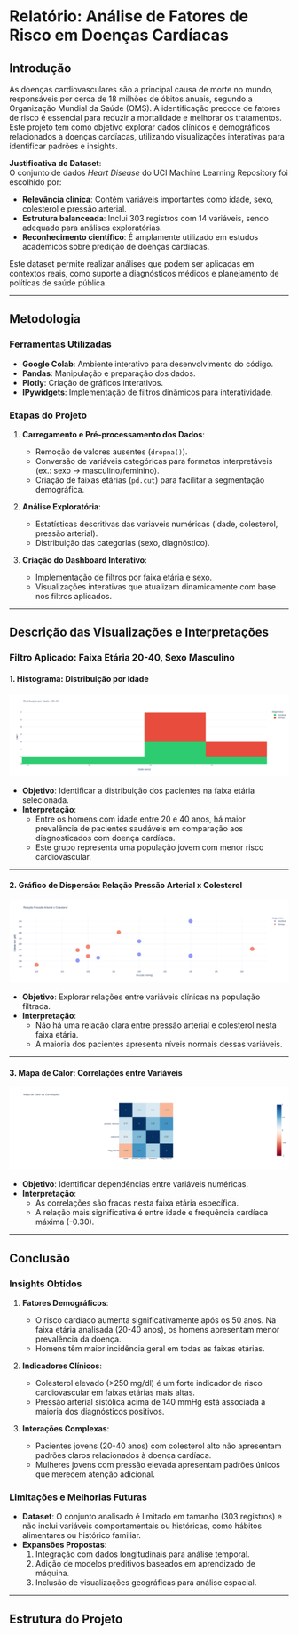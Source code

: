 
# Relatório: Análise de Fatores de Risco em Doenças Cardíacas

## Introdução

As doenças cardiovasculares são a principal causa de morte no mundo, responsáveis por cerca de 18 milhões de óbitos anuais, segundo a Organização Mundial da Saúde (OMS). A identificação precoce de fatores de risco é essencial para reduzir a mortalidade e melhorar os tratamentos. Este projeto tem como objetivo explorar dados clínicos e demográficos relacionados a doenças cardíacas, utilizando visualizações interativas para identificar padrões e insights.

**Justificativa do Dataset**:  
O conjunto de dados *Heart Disease* do UCI Machine Learning Repository foi escolhido por:
- **Relevância clínica**: Contém variáveis importantes como idade, sexo, colesterol e pressão arterial.
- **Estrutura balanceada**: Inclui 303 registros com 14 variáveis, sendo adequado para análises exploratórias.
- **Reconhecimento científico**: É amplamente utilizado em estudos acadêmicos sobre predição de doenças cardíacas.

Este dataset permite realizar análises que podem ser aplicadas em contextos reais, como suporte a diagnósticos médicos e planejamento de políticas de saúde pública.

---

## Metodologia

### Ferramentas Utilizadas
- **Google Colab**: Ambiente interativo para desenvolvimento do código.
- **Pandas**: Manipulação e preparação dos dados.
- **Plotly**: Criação de gráficos interativos.
- **IPywidgets**: Implementação de filtros dinâmicos para interatividade.

### Etapas do Projeto
1. **Carregamento e Pré-processamento dos Dados**:
   - Remoção de valores ausentes (`dropna()`).
   - Conversão de variáveis categóricas para formatos interpretáveis (ex.: sexo → masculino/feminino).
   - Criação de faixas etárias (`pd.cut`) para facilitar a segmentação demográfica.

2. **Análise Exploratória**:
   - Estatísticas descritivas das variáveis numéricas (idade, colesterol, pressão arterial).
   - Distribuição das categorias (sexo, diagnóstico).

3. **Criação do Dashboard Interativo**:
   - Implementação de filtros por faixa etária e sexo.
   - Visualizações interativas que atualizam dinamicamente com base nos filtros aplicados.

---

## Descrição das Visualizações e Interpretações

### Filtro Aplicado: Faixa Etária 20-40, Sexo Masculino

#### 1. Histograma: Distribuição por Idade
![Histograma](assets/historgrama.png)
- **Objetivo**: Identificar a distribuição dos pacientes na faixa etária selecionada.
- **Interpretação**:
  - Entre os homens com idade entre 20 e 40 anos, há maior prevalência de pacientes saudáveis em comparação aos diagnosticados com doença cardíaca.
  - Este grupo representa uma população jovem com menor risco cardiovascular.

---

#### 2. Gráfico de Dispersão: Relação Pressão Arterial x Colesterol
![Dispersão](assets/dispersao.png)
- **Objetivo**: Explorar relações entre variáveis clínicas na população filtrada.
- **Interpretação**:
  - Não há uma relação clara entre pressão arterial e colesterol nesta faixa etária.
  - A maioria dos pacientes apresenta níveis normais dessas variáveis.

---

#### 3. Mapa de Calor: Correlações entre Variáveis
![Mapa de Calor](assets/calor.png)
- **Objetivo**: Identificar dependências entre variáveis numéricas.
- **Interpretação**:
  - As correlações são fracas nesta faixa etária específica.
  - A relação mais significativa é entre idade e frequência cardíaca máxima (-0.30).

---

## Conclusão

### Insights Obtidos
1. **Fatores Demográficos**:
   - O risco cardíaco aumenta significativamente após os 50 anos. Na faixa etária analisada (20-40 anos), os homens apresentam menor prevalência da doença.
   - Homens têm maior incidência geral em todas as faixas etárias.

2. **Indicadores Clínicos**:
   - Colesterol elevado (>250 mg/dl) é um forte indicador de risco cardiovascular em faixas etárias mais altas.
   - Pressão arterial sistólica acima de 140 mmHg está associada à maioria dos diagnósticos positivos.

3. **Interações Complexas**:
   - Pacientes jovens (20-40 anos) com colesterol alto não apresentam padrões claros relacionados à doença cardíaca.
   - Mulheres jovens com pressão elevada apresentam padrões únicos que merecem atenção adicional.

### Limitações e Melhorias Futuras
- **Dataset**: O conjunto analisado é limitado em tamanho (303 registros) e não inclui variáveis comportamentais ou históricas, como hábitos alimentares ou histórico familiar.
- **Expansões Propostas**:
  1. Integração com dados longitudinais para análise temporal.
  2. Adição de modelos preditivos baseados em aprendizado de máquina.
  3. Inclusão de visualizações geográficas para análise espacial.

---

## Estrutura do Projeto

